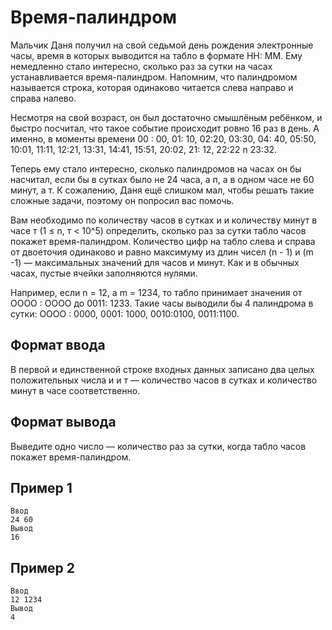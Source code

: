 # Время-палиндром

Мальчик Даня получил на свой седьмой день рождения электронные часы, время в которых выводится на табло в формате НН: ММ. Ему немедленно стало интересно, сколько раз за сутки на часах устанавливается время-палиндром. Напомним, что палиндромом называется строка, которая одинаково читается слева направо и справа налево.  

Несмотря на свой возраст, он был достаточно смышлёным ребёнком, и быстро посчитал, что такое событие происходит ровно 16 раз в день. А именно, в моменты времени 00 : 00, 01: 10, 02:20,
03:30, 04: 40, 05:50, 10:01, 11:11, 12:21, 13:31, 14:41, 15:51, 20:02, 21: 12, 22:22 n
23:32.

Теперь ему стало интересно, сколько палиндромов на часах он бы насчитал, если бы в сутках было не 24 часа, а п, а в одном часе не 60 минут, а т. К сожалению, Даня ещё слишком мал, чтобы решать такие сложные задачи, поэтому он попросил вас помочь.

Вам необходимо по количеству часов в сутках и и количеству минут в часе т (1 ≤ n, т < 10^5) определить, сколько раз за сутки табло часов покажет время-палиндром. Количество цифр на табло слева и справа от двоеточия одинаково и равно максимуму из длин чисел (n - 1) и (m -1) — максимальных значений для часов и минут. Как и в обычных часах, пустые ячейки заполняются нулями.

Например, если n = 12, а m = 1234, то табло принимает значения от ОООО : ОООО до 0011: 1233.
Такие часы выводили бы 4 палиндрома в сутки: ОООО : 0000, 0001: 1000, 0010:0100,
0011:1100.

## Формат ввода

В первой и единственной строке входных данных записано два целых положительных числа и и т
   — количество часов в сутках и количество минут в часе соответственно.

## Формат вывода

Выведите одно число — количество раз за сутки, когда табло часов покажет время-палиндром.

## Пример 1
```
Ввод
24 60
Вывод
16
```

## Пример 2
```
Ввод
12 1234
Вывод
4
```